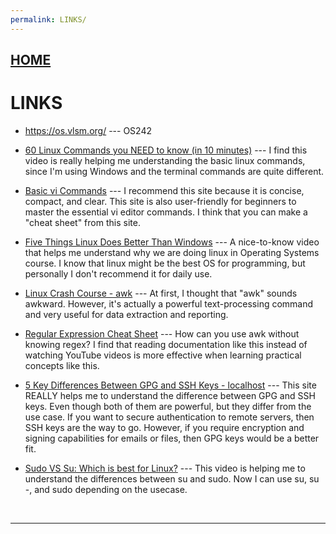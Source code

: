 ```yaml
---
permalink: LINKS/
---
```


## [HOME](../)
# LINKS

* <https://os.vlsm.org/> --- OS242

* [60 Linux Commands you NEED to know (in 10 minutes)](https://www.youtube.com/watch?v=gd7BXuUQ91w) --- I find this video is really helping me understanding the basic linux commands, since I'm using Windows and the terminal commands are quite different.

* [Basic vi Commands](https://www.cs.colostate.edu/helpdocs/vi.html) --- I recommend this site because it is concise, compact, and clear. This site is also user-friendly for beginners to master the essential vi editor commands. I think that you can make a "cheat sheet" from this site.  

* [Five Things Linux Does Better Than Windows](https://www.youtube.com/watch?v=R4OaB3kSiMI) --- A nice-to-know video that helps me understand why we are doing linux in Operating Systems course. I know that linux might be the best OS for programming, but personally I don't recommend it for daily use.

* [Linux Crash Course - awk](https://www.youtube.com/watch?v=oPEnvuj9QrI) --- At first, I thought that "awk" sounds awkward. However, it's actually a powerful text-processing command and very useful for data extraction and reporting.

* [Regular Expression Cheat Sheet](https://docs.linuxfoundation.org/v2/security-service/manage-false-positives/regular-expressions-cheat-sheet) --- How can you use awk without knowing regex? I find that reading documentation like this instead of watching YouTube videos is more effective when learning practical concepts like this.

* [5 Key Differences Between GPG and SSH Keys - localhost](https://locall.host/gpg-vs-ssh-key/) --- This site REALLY helps me to understand the difference between GPG and SSH keys. Even though both of them are powerful, but they differ from the use case. If you want to secure authentication to remote servers, then SSH keys are the way to go. However, if you require encryption and signing capabilities for emails or files, then GPG keys would be a better fit.

* [Sudo VS Su: Which is best for Linux?](https://www.youtube.com/watch?v=fjQXPnQyOsw) --- This video is helping me to understand the differences between su and sudo. Now I can use su, su -, and sudo depending on the usecase.


<br>
<hr>
